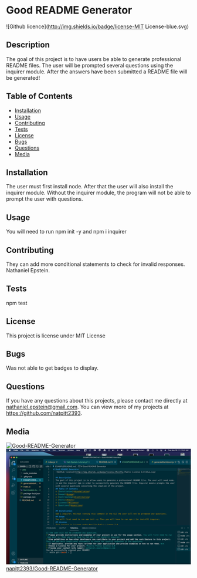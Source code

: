# Good README Generator
  ![Github licence](http://img.shields.io/badge/license-MIT License-blue.svg)
  
  ## Description 
  The goal of this project is to have users be able to generate professional README files. The user will be prompted several questions using the inquirer module. After the answers have been submitted a README file will be generated!
  ## Table of Contents
  * [Installation](#installation)
  * [Usage](#usage)
  * [Contributing](#contributing)
  * [Tests](#tests)
  * [License](#license)
  * [Bugs](#bugs)
  * [Questions](#questions)
  * [Media](#media)

  
  ## Installation 
  The user must first install node. After that the user will also install the inquirer module. Without the inquirer module, the program will not be able to prompt the user with questions.
  ## Usage 
  You will need to run npm init -y and npm i inquirer
  ## Contributing 
  They can add more conditional statements to check for invalid responses. Nathaniel Epstein.
  ## Tests
  npm test
  ## License 
  This project is license under MIT License
  ## Bugs
  Was not able to get badges to display.

  ## Questions
  If you have any questions about this projects, please contact me directly at nathaniel.epstein@gmail.com. You can view more of my projects at https://github.com/natpitt2393.

  ## Media
  ![Good-README-Generator](./Nat-Epstein-tutorial.gif)
  ![Good-README-Generator](./Screenshot-tutorial.png)
  [napitt2393/Good-README-Generator](https://github.com/natpitt2393/Good-README-Generator)
